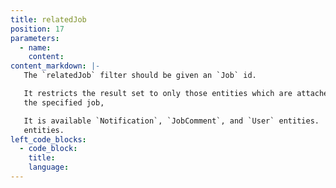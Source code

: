 ```yaml
---
title: relatedJob
position: 17
parameters:
  - name:
    content:
content_markdown: |-
   The `relatedJob` filter should be given an `Job` id.

   It restricts the result set to only those entities which are attached to
   the specified job,

   It is available `Notification`, `JobComment`, and `User` entities.
   entities.
left_code_blocks:
  - code_block:
    title:
    language:
---
```

